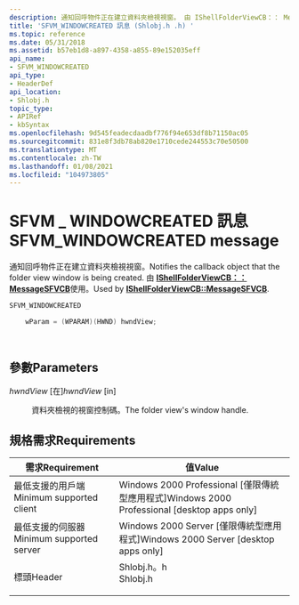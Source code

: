 ```yaml
---
description: 通知回呼物件正在建立資料夾檢視視窗。 由 IShellFolderViewCB：： MessageSFVCB 使用。
title: 'SFVM_WINDOWCREATED 訊息 (Shlobj.h .h) '
ms.topic: reference
ms.date: 05/31/2018
ms.assetid: b57eb1d8-a897-4358-a855-89e152035eff
api_name:
- SFVM_WINDOWCREATED
api_type:
- HeaderDef
api_location:
- Shlobj.h
topic_type:
- APIRef
- kbSyntax
ms.openlocfilehash: 9d545feadecdaadbf776f94e653df8b71150ac05
ms.sourcegitcommit: 831e8f3db78ab820e1710cede244553c70e50500
ms.translationtype: MT
ms.contentlocale: zh-TW
ms.lasthandoff: 01/08/2021
ms.locfileid: "104973805"
---
```

# <a name="sfvm_windowcreated-message"></a><span data-ttu-id="8c378-104">SFVM \_ WINDOWCREATED 訊息</span><span class="sxs-lookup"><span data-stu-id="8c378-104">SFVM\_WINDOWCREATED message</span></span>

<span data-ttu-id="8c378-105">通知回呼物件正在建立資料夾檢視視窗。</span><span class="sxs-lookup"><span data-stu-id="8c378-105">Notifies the callback object that the folder view window is being created.</span></span> <span data-ttu-id="8c378-106">由 [**IShellFolderViewCB：： MessageSFVCB**](/windows/win32/api/shlobj_core/nf-shlobj_core-ishellfolderviewcb-messagesfvcb)使用。</span><span class="sxs-lookup"><span data-stu-id="8c378-106">Used by [**IShellFolderViewCB::MessageSFVCB**](/windows/win32/api/shlobj_core/nf-shlobj_core-ishellfolderviewcb-messagesfvcb).</span></span>


```C++
SFVM_WINDOWCREATED 

    wParam = (WPARAM)(HWND) hwndView;

            
```



## <a name="parameters"></a><span data-ttu-id="8c378-107">參數</span><span class="sxs-lookup"><span data-stu-id="8c378-107">Parameters</span></span>

<dl> <dt>

<span data-ttu-id="8c378-108">*hwndView* \[在\]</span><span class="sxs-lookup"><span data-stu-id="8c378-108">*hwndView* \[in\]</span></span>
</dt> <dd>

<span data-ttu-id="8c378-109">資料夾檢視的視窗控制碼。</span><span class="sxs-lookup"><span data-stu-id="8c378-109">The folder view's window handle.</span></span>

</dd> </dl>

## <a name="requirements"></a><span data-ttu-id="8c378-110">規格需求</span><span class="sxs-lookup"><span data-stu-id="8c378-110">Requirements</span></span>



| <span data-ttu-id="8c378-111">需求</span><span class="sxs-lookup"><span data-stu-id="8c378-111">Requirement</span></span> | <span data-ttu-id="8c378-112">值</span><span class="sxs-lookup"><span data-stu-id="8c378-112">Value</span></span> |
|-------------------------------------|-------------------------------------------------------------------------------------|
| <span data-ttu-id="8c378-113">最低支援的用戶端</span><span class="sxs-lookup"><span data-stu-id="8c378-113">Minimum supported client</span></span><br/> | <span data-ttu-id="8c378-114">Windows 2000 Professional \[僅限傳統型應用程式\]</span><span class="sxs-lookup"><span data-stu-id="8c378-114">Windows 2000 Professional \[desktop apps only\]</span></span><br/>                          |
| <span data-ttu-id="8c378-115">最低支援的伺服器</span><span class="sxs-lookup"><span data-stu-id="8c378-115">Minimum supported server</span></span><br/> | <span data-ttu-id="8c378-116">Windows 2000 Server \[僅限傳統型應用程式\]</span><span class="sxs-lookup"><span data-stu-id="8c378-116">Windows 2000 Server \[desktop apps only\]</span></span><br/>                                |
| <span data-ttu-id="8c378-117">標頭</span><span class="sxs-lookup"><span data-stu-id="8c378-117">Header</span></span><br/>                   | <dl> <span data-ttu-id="8c378-118"><dt>Shlobj.h。h</dt></span><span class="sxs-lookup"><span data-stu-id="8c378-118"><dt>Shlobj.h</dt></span></span> </dl> |



 

 
